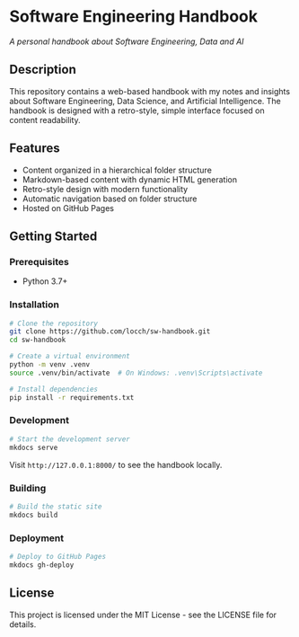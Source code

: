 # Software Engineering Handbook

*A personal handbook about Software Engineering, Data and AI*

## Description

This repository contains a web-based handbook with my notes and insights about Software Engineering, Data Science, and Artificial Intelligence. The handbook is designed with a retro-style, simple interface focused on content readability.

## Features

- Content organized in a hierarchical folder structure
- Markdown-based content with dynamic HTML generation
- Retro-style design with modern functionality
- Automatic navigation based on folder structure
- Hosted on GitHub Pages

## Getting Started

### Prerequisites

- Python 3.7+

### Installation

```bash
# Clone the repository
git clone https://github.com/locch/sw-handbook.git
cd sw-handbook

# Create a virtual environment
python -m venv .venv
source .venv/bin/activate  # On Windows: .venv\Scripts\activate

# Install dependencies
pip install -r requirements.txt
```

### Development

```bash
# Start the development server
mkdocs serve
```

Visit `http://127.0.0.1:8000/` to see the handbook locally.

### Building

```bash
# Build the static site
mkdocs build
```

### Deployment

```bash
# Deploy to GitHub Pages
mkdocs gh-deploy
```

## License

This project is licensed under the MIT License - see the LICENSE file for details.